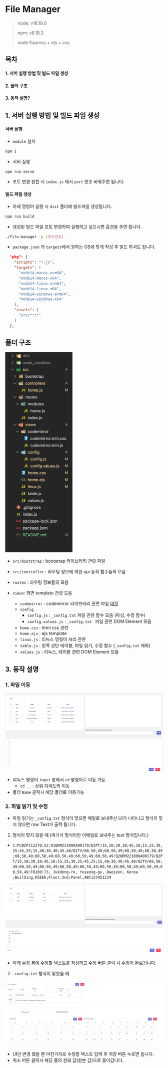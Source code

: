 # File Manager 

>node: v16.19.0
>
>npm: v8.19.3
>
>node Express + ejs + css





## 목차

#### 1. 서버 실행 방법 및 빌드 파일 생성

#### 2. 폴더 구조

#### 3. 동작 설명?





## 1. 서버 실행 방법 및 빌드 파일 생성



#### 서버 실행

- `module` 설치

```bash
npm i
```

- 서버 실행 

```bash
npm run serve
```

- 포트 변경 원할 시 `index.js` 에서 `port` 번호 바꿔주면 됩니다.



#### 빌드 파일 생성

- 아래 명령어 실행 시 `dist` 폴더에 빌드파일 생성됩니다.

```bash
npm run build
```



- 생성된 빌드 파일 포트 변경하여 실행하고 싶으시면 옵션을 주면 됩니다.

```bash
./file-manager -p [포트번호]
```



- `package.json` 의 `targets`에서  원하는 OS에 맞게 작성 후 빌드 하셔도 됩니다.

```json
  "pkg": {
    "scripts": "*.js",
    "targets": [
      "node14-macos-arm64",
      "node14-macos-x64",
      "node14-linux-arm64",
      "node14-linux-x64",
      "node14-windows-arm64",
      "node14-windows-x64"
    ],
    "assets": [
      "src/**/*"
    ]
  },
```



## 폴더 구조

![image-20230420105122095](README.assets/image-20230420105122095.png)

- `src/bootstrap` : bootstrap 라이브러리 관련 파일

- `src/controller` : 라우팅 정보에 의한 api 동작 함수들의 모음

- `routes` : 라우팅 정보들의 모음
- `views`:  화면 template 관련 모음
  - `codemirror` :  codemirror 라이브러리 관련 파일  [데모](https://codemirror.net/5/demo/theme.html)
  - `config`
    - `config.js` : `_config.txt` 파일 관련 함수 모음 (파싱, 수정 함수)
    - `config.values.js` : `_config.txt ` 파일 관련 DOM Element 모음
  - `home.css`  : html css 관련
  - `home.ejs` : ejs template
  - `linux.js` : 리눅스 명령어 처리 관련
  - `table.js` : 왼쪽 상단 테이블,   파일 읽기, 수정 함수 (`_config.txt` 제외)
  - `values.js` : 리눅스, 테이블 관련 DOM Element 모음



## 3. 동작 설명



### 1. 파일 이동

![image-20230420111211908](README.assets/image-20230420111211908.png)



- 리눅스 명령어 `input` 창에서 `cd` 명령어로 이동 가능
  - `cd ..` : 상위 디렉토리 이동
- 폴더 `Name` 클릭시 해당 폴더로 이동가능



### 2. 파일 읽기 및 수정

- 파일 읽기는 `_config.txt` 형식이 맞으면 메일로 보내주신 UI가 나타나고 형식이 맞지 않으면 row Text가 출력 됩니다.



1. 형식이 맞지 않을 때 (여기서 형식이란 이메일로 보내주는 text 형식입니다.)

- `1:PCBIP112270:S2:Q1QRM221006A00179/Q1PT/15,10;30,10;45,10;15,25;30,25;45,25;15,40;30,40;45,40/Q1TV/60,50,49;60,50,49;60,50,49;60,50,49;60,50,49;60,50,49;60,50,49;60,50,49;60,50,49:Q2QRM221006A00179/Q2PT/15,10;30,10;45,10;15,25;30,25;45,25;15,40;30,40;45,40/Q2TV/60,50,49;60,50,49;60,50,49;60,50,49;60,50,49;60,50,49;60,50,49;60,50,49;60,50,49:F0100:73, Jukdong-ro, Yuseong-gu, Daejeon, Korea  ;Building,KSEEK;Floor,2nd;Panel,ABC123451234`

![image-20230420111501244](README.assets/image-20230420111501244.png)

- 아래 수정 폼에 수정할 텍스트를 작성하고 수정 버튼 클릭 시 수정이 완료됩니다. 



2. `_config.txt` 형식이 맞았을 때

![image-20230420111656665](README.assets/image-20230420111656665.png)



- UI만 변경 됐을 뿐 마찬가지로 수정할 텍스트 입력 후 저장 버튼 누르면 됩니다.
- 취소 버튼 클릭시 해당 폼의 원래 값(원본 값)으로 돌아갑니다.









